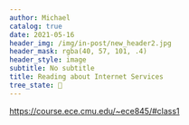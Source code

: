 ```yaml
---
author: Michael
catalog: true
date: 2021-05-16
header_img: /img/in-post/new_header2.jpg
header_mask: rgba(40, 57, 101, .4)
header_style: image
subtitle: No subtitle
title: Reading about Internet Services
tree_state: 🌱
---
```


https://course.ece.cmu.edu/~ece845/#class1